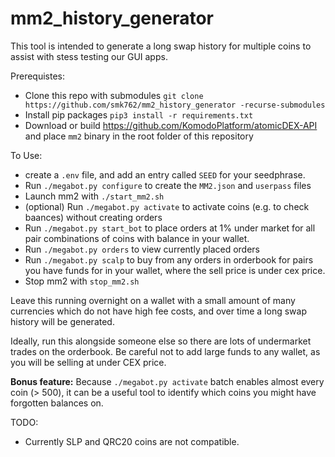 # mm2_history_generator

This tool is intended to generate a long swap history for multiple coins to assist with stess testing our GUI apps.

Prerequistes:
- Clone this repo with submodules `git clone https://github.com/smk762/mm2_history_generator -recurse-submodules`
- Install pip packages `pip3 install -r requirements.txt`
- Download or build https://github.com/KomodoPlatform/atomicDEX-API and place `mm2` binary in the root folder of this repository

To Use:
- create a `.env` file, and add an entry called `SEED` for your seedphrase.
- Run `./megabot.py configure` to create the `MM2.json` and `userpass` files
- Launch mm2 with `./start_mm2.sh`
- (optional) Run `./megabot.py activate` to activate coins (e.g. to check baances) without creating orders
- Run `./megabot.py start_bot` to place orders at 1% under market for all pair combinations of coins with balance in your wallet.
- Run `./megabot.py orders` to view currently placed orders
- Run `./megabot.py scalp` to buy from any orders in orderbook for pairs you have funds for in your wallet, where the sell price is under cex price.
- Stop mm2 with `stop_mm2.sh`

Leave this running overnight on a wallet with a small amount of many currencies which do not have high fee costs, and over time a long swap history will be generated.

Ideally, run this alongside someone else so there are lots of undermarket trades on the orderbook.
Be careful not to add large funds to any wallet, as you will be selling at under CEX price.

**Bonus feature:** Because `./megabot.py activate` batch enables almost every coin (> 500), it can be a useful tool to identify which coins you might have forgotten balances on.

TODO:
- Currently SLP and QRC20 coins are not compatible.
